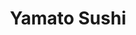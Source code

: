 ---
layout: place
title: "Yamato Sushi"
permalink: /maryland/timonium/yamato-sushi.html
stateAbbr: MD
stateName: Maryland
cityName: Timonium
seo:
  name: "Yamato Sushi"
  type: Restaurant
  links: http://www.yamatosushimd.com/
description: "This hopping, BYO sushi scene boasts a huge array of signature rolls, plus some Thai offerings. Yamato Sushi serves delicious sushi in Timonium, Maryland. Try fresh Japanese dishes for a great dining experience. Available for takeout, lunch, and dinner."
place_id: ChIJLdPZHxEOyIkRytz7qCGNWuY
photos:
  - name: >-
      places/ChIJLdPZHxEOyIkRytz7qCGNWuY/photos/AeeoHcK_m5jwbOgKiXDwKWBHx8yUJFVjIMID54Q2g9V8O26YK-myfI1wzTE4kl7USqD7LmTNLsgeZOi_yMyHfy17yVUAZy11jVHAngNUVI0C20GodS1sSsANvHd02JxpdRD5xLUQ9mPuHNrKjbGICTnL25xEfS-03PcsG04PZFu8EN4pZrU2EQN6XyNC8EGjNpvewEIbjuZJ_HcqfZfRugu2JOGcmVUyBC54cizB2fdlc-SwIDy3YL8euYrDf1cRmCaZgyC5-zFu8VcnT7gfM4XzUXBbGdtUTqSwBmwIvoloXCzTLaOswmOhKxH7Ar4-Et6S0b-CwQVCdPc5urEekDFhD1zMsKe4jwlQgtswosYUVzrRa-8kw6MkTJwZQJJ0DQ14NDD6qDCBvuvXP-agFmJhunoD0_iSHTRaCJvhQa9lpJnqrYsJ
    widthPx: 4032
    heightPx: 3024
    authorAttributions:
      - displayName: Peter "webdoc" Martin
        uri: https://maps.google.com/maps/contrib/114508496364173783091
        photoUri: >-
          https://lh3.googleusercontent.com/a-/ALV-UjVpvYlF3blDCdai88fsH1H_PosnJ81jiH5af7vQwK9pk9Bd_y0f=s100-p-k-no-mo
    flagContentUri: >-
      https://www.google.com/local/imagery/report/?cb_client=maps_api_places.places_api&image_key=!1e10!2sCIHM0ogKEICAgIC4tJrYtAE&hl=en-US
    googleMapsUri: >-
      https://www.google.com/maps/place//data=!3m4!1e2!3m2!1sCIHM0ogKEICAgIC4tJrYtAE!2e10!4m2!3m1!1s0x89c80e111fd9d32d:0xe65a8d21a8fbdcca
  - name: >-
      places/ChIJLdPZHxEOyIkRytz7qCGNWuY/photos/AeeoHcICGYMr4Mlo6TI5yL-nTGQVV9rEhpAE7T65PZmNLUzKG0-SJeof8EmToCE4zComdOf6KGaMbkKoQq5CmefYmP2qIG75ga8Rd_Wy6tM1YbNfQv0DwsL9CtIiTEPe275si-EfqSDhyiP0a9CnWWkhEnqZhP-ekMJ_Eu9w2Qcvu8uhM9IcX5Gsqy_adQyHUnF-HdudeR6nFfnLwUgrzPbOdR6s3dXcr2Jjp5hRJq58TH3-gHq4g6FLjfTy5ybfQ3avdoaBAdLAzxW39eN9HPUH3MPGnjyRXW6n3mIdpAwgplWN825CSNjzXj7F0xG3z6LbhQc5JfH3dxDvnpyeYIBlcmm9TNsQuzYBxC8JTb5eKYXhPtKCu8fK_DRmmgyqE8p4jSGfhutO4iESzRqGaIGGndL1CpFFa0F1X9ue5VgpJQScIQ
    widthPx: 4032
    heightPx: 3024
    authorAttributions:
      - displayName: Katy Mc
        uri: https://maps.google.com/maps/contrib/101765267006882808326
        photoUri: >-
          https://lh3.googleusercontent.com/a-/ALV-UjXzNZKNYtme4rhQUebdwFLZzpnWoMYQMGgmq7YGCopc2t3UvdOvbg=s100-p-k-no-mo
    flagContentUri: >-
      https://www.google.com/local/imagery/report/?cb_client=maps_api_places.places_api&image_key=!1e10!2sCIHM0ogKEICAgICL-9ykRQ&hl=en-US
    googleMapsUri: >-
      https://www.google.com/maps/place//data=!3m4!1e2!3m2!1sCIHM0ogKEICAgICL-9ykRQ!2e10!4m2!3m1!1s0x89c80e111fd9d32d:0xe65a8d21a8fbdcca
  - name: >-
      places/ChIJLdPZHxEOyIkRytz7qCGNWuY/photos/AeeoHcKwRTBaVdg7O0IpyGho75nrwk63dstSbGkHUD6bIRk_DHjTAuERiIF-XpHxNfVsas2mXEMn7urT9-ApJzhAe-k9avFXY1gBgSXfzbWJfueiojaliC4UkxUy1F9renUkWLpJxfH5diNTkShQFKsre_AXPdBnF5yOrXpGUBC1K1lpzbtiUJMPYt0o05oREPDFoqfngV0EQnLhKSXMxNqiy8fIboLDR5GCj3mRfun27LGKTZ2DyFkrlpbcnTgzLV2YqoDh654GNfx_fBc16cMiVqjXTRWVeLLtVNaKFJ1MSdSJtVy1QVGsJNRukPUY9Qx4JoCqpPbH65Ik5Dy9F1IB3RKUshsJmmtwI_piWeE8ks6e-XyTqeM8TUknfKrZgiDxMvU2dvNb0R2leb-hX76j25_Y0qJt9YjJD9Xd4hf4EcQ
    widthPx: 4080
    heightPx: 3072
    authorAttributions:
      - displayName: Christine Gosnell
        uri: https://maps.google.com/maps/contrib/112503607676650689853
        photoUri: >-
          https://lh3.googleusercontent.com/a-/ALV-UjXkiS_eQH8-vEawQbv_Vlvhvdp9l2uZfqeWXw4X1PDfeURwvrc_yQ=s100-p-k-no-mo
    flagContentUri: >-
      https://www.google.com/local/imagery/report/?cb_client=maps_api_places.places_api&image_key=!1e10!2sCIHM0ogKEICAgICf7easUg&hl=en-US
    googleMapsUri: >-
      https://www.google.com/maps/place//data=!3m4!1e2!3m2!1sCIHM0ogKEICAgICf7easUg!2e10!4m2!3m1!1s0x89c80e111fd9d32d:0xe65a8d21a8fbdcca
  - name: >-
      places/ChIJLdPZHxEOyIkRytz7qCGNWuY/photos/AeeoHcLK8cYRd4y4_Ub9ibtcuX-zh8uUa75ORKMbik5hM-O_mhvEM3xNNTwfY_XLSvauG-myCd0JYUpwgz3NLYN9_roXUN8w1xtkr4I2W-N60R0N9gqhOMtJgRSpfL0hsqB-0ODVwTXd0tPSOxdbuA3cp2TRSuqBlofbIglEM7bIUcFE8WdTIwq72wdyRiUlIPov2c-T7iTvgDaaD6HTkpliNh-9m_lphDNlDtn_U5AOVOK-aZdHcaMtQQfNgHcYiAutyPAzk2H3ZUUHuf4hs1A0gIE-LLUtNMB_ePiQ3rW5YypKl-zMdC2RxcNtfohl-8F-jmNLYaWzU3vI3puDeNx_KLUsl9-T6neC2YJk4mNUON98XHGj7rHEP4UuwxAqorIJofRz3LnmLQZxCQKmGWF19i5kVKlFdUpnjxc4iJDKVvs3pA
    widthPx: 2208
    heightPx: 2944
    authorAttributions:
      - displayName: Gerald Lewis
        uri: https://maps.google.com/maps/contrib/108544288940761135563
        photoUri: >-
          https://lh3.googleusercontent.com/a-/ALV-UjXfAsESOgoutuSgrdTJqB5gZvjAFKGPSX6Ty5dVYPS-6MBXD5JpTQ=s100-p-k-no-mo
    flagContentUri: >-
      https://www.google.com/local/imagery/report/?cb_client=maps_api_places.places_api&image_key=!1e10!2sCIHM0ogKEICAgIC3kPvyXw&hl=en-US
    googleMapsUri: >-
      https://www.google.com/maps/place//data=!3m4!1e2!3m2!1sCIHM0ogKEICAgIC3kPvyXw!2e10!4m2!3m1!1s0x89c80e111fd9d32d:0xe65a8d21a8fbdcca
  - name: >-
      places/ChIJLdPZHxEOyIkRytz7qCGNWuY/photos/AeeoHcKAaknaNxstcYYu-PPi8fckmG18rB88xm6E2feK6bQmIzJ-t6PPuGmoww2m71HtBKWI7eRyJJQUdSRE5dPB6IkM0mwrUN73Jq3w1qwuCuUR_CHjLABKE5yct9OC-DNDL15SQhSpXGZ3dNCptEaC-0N5KXJMYxL0lrg8J61bEUcHdICVE7aqysjUrCfkWbZN7iNOmykazlr0CFM4WGPciRtvmAhevtLKsk9WN8yx22aSfh0t7LmrOudza_ZDf6cdMKJGqywwqPpqyPaW8TTiz3sv5iCj2Zt-x5xGlcqdspvxeSo-Llb9nwYfoSw2N_IrikLKvl0CU4hKSFIyKwcznDyv8uhVIkcoVTsw4gONg2toplD5kr_yic-3Pcnl9GLXJgOVXCk74Kfvu3Nc4Kd84Awczqb0HEXsFDZESTE_i2JwVQ
    widthPx: 4080
    heightPx: 3072
    authorAttributions:
      - displayName: Monne Davis
        uri: https://maps.google.com/maps/contrib/114173175685696717520
        photoUri: >-
          https://lh3.googleusercontent.com/a-/ALV-UjVeHQUyMadOoUsBpnxytJsJ81pibkPvcwLIw66wKHUQ65JKhP6UkQ=s100-p-k-no-mo
    flagContentUri: >-
      https://www.google.com/local/imagery/report/?cb_client=maps_api_places.places_api&image_key=!1e10!2sCIHM0ogKEICAgICZl6rAFA&hl=en-US
    googleMapsUri: >-
      https://www.google.com/maps/place//data=!3m4!1e2!3m2!1sCIHM0ogKEICAgICZl6rAFA!2e10!4m2!3m1!1s0x89c80e111fd9d32d:0xe65a8d21a8fbdcca
  - name: >-
      places/ChIJLdPZHxEOyIkRytz7qCGNWuY/photos/AeeoHcJzfSMnGRpusZkEwXjaM1iRMgel3_WyxjmLMdHT-J2lny8awAqtPX3AuO8AuD4PDyk5Uk9WfD2M9NjWppVH-OxXcV7MWZsutglZeSs8b6fboKEw-5Se-4rswUpSXdsnv_G2qTXLbdflqwXBS1IZ-nz3ISo55E1fLLprUwIznxqg2u_3BaxlHmuWGSdYGiIRYT39zg-DpQwx0Ufb4NwVoUWlOCwZr_xaDRo03Nsz8OOAqZ-20cg5NLYLVJkov4H1ao7XMzzG44jHZPEWpbBpqehWU46ledJ_NLBnex7cgkV6S8XvBEm3E05bMvEdCzw2nOKIsfqAbBMAirXxr_FmlGOI22SAZ3RC5CYsFc5NcFyz-QsknfkXpB-haAeuYg1PhvoW9etcXhLY_lJjSUBHGmloJ_GvZGJ3DwU2PiVQQjyGa7o
    widthPx: 3024
    heightPx: 4032
    authorAttributions:
      - displayName: Roberta Forney
        uri: https://maps.google.com/maps/contrib/116341790657163459610
        photoUri: >-
          https://lh3.googleusercontent.com/a-/ALV-UjW4TR53fOREpiiGfrDpWFKP-BhMX_GxXPMIvQzbA6_2JTVeG_qZ=s100-p-k-no-mo
    flagContentUri: >-
      https://www.google.com/local/imagery/report/?cb_client=maps_api_places.places_api&image_key=!1e10!2sCIHM0ogKEICAgICD1bDXuQE&hl=en-US
    googleMapsUri: >-
      https://www.google.com/maps/place//data=!3m4!1e2!3m2!1sCIHM0ogKEICAgICD1bDXuQE!2e10!4m2!3m1!1s0x89c80e111fd9d32d:0xe65a8d21a8fbdcca
  - name: >-
      places/ChIJLdPZHxEOyIkRytz7qCGNWuY/photos/AeeoHcLafkeFMfdswBQremhVo2ueYeJoOWiyxBQ1aeEMtfeeobZgIrIUCQiQaozVBKxp_ioVY8l4hDUILhNdCBwGV1Caq28DyGCuH1TOLOOc1aKPTkIaLXW4iSsEGhTDDqBeFd65aPNTq3vghwUMlstWPjyxwajOpxyiNVMsopzZgUuSINiFxHBUpv-xqdL--F_5v0hJcpN5tSwiTv_6HvZtPTqFwBh4zsAvg6Umaf0bgiivOquA_r4v-KS2XAeXVFly9n_4WDsPQ_BfZpdTWqTUjE4GsdPwbwahcUev6jx6PvSeVVbg5ri8BbHcsMO-HHiEqPCmlAVzvlH0D8bbrmMqAaU-aq_IghyQJEKjkdZTw5By_5GAX3hGQDlV5ORxDTc71Wn0yCVipCcOyC5zsr1bc89wse1uu4qkoy8yIT8t2vDcCdj2
    widthPx: 4032
    heightPx: 3024
    authorAttributions:
      - displayName: Reggie Chang
        uri: https://maps.google.com/maps/contrib/106672995636362040129
        photoUri: >-
          https://lh3.googleusercontent.com/a-/ALV-UjVucl1drMf-ESIM55yjM-pZsWCbYDwC1GIhs4Ed4-TymPtEUvRleg=s100-p-k-no-mo
    flagContentUri: >-
      https://www.google.com/local/imagery/report/?cb_client=maps_api_places.places_api&image_key=!1e10!2sCIHM0ogKEICAgID039SrwQE&hl=en-US
    googleMapsUri: >-
      https://www.google.com/maps/place//data=!3m4!1e2!3m2!1sCIHM0ogKEICAgID039SrwQE!2e10!4m2!3m1!1s0x89c80e111fd9d32d:0xe65a8d21a8fbdcca
  - name: >-
      places/ChIJLdPZHxEOyIkRytz7qCGNWuY/photos/AeeoHcJdIwVxfazYfKwjunohaewJyrRP0bowYqkzKfdYtHNoLB736t2E7JjG_606E_gSGiLOVpyQ2yo1YaORSxTNobXs5F9as17RaNQZNCCIglWE8Vr80Oj_UHfAUyFEociqYC8Ei-9k6eFkkkxiyShxh0F7SWf_E2OqT4TzlwRm_aZqbvZsNsIwLKixYLYitK_21GiR-D8W26LIPJa2kWpfM34U1dYhs2Q4d6wcWxtbgA9Ib-4IEr1SGA5hJwRccrCHCAgbJ1vJ0sRexRy81oNyB475Jrpp82COeM04iUnZUCPXTWgAaQ7OB4MWyqXeRGqQsmfRqp_6yga5AlI7TJqBeSWzDr3j3H2Nd07pWsZgfj-1xcfUPW3_jyDKpORT2qYUQEO7uym3ZAKHkr2A8Wa9D885nv-T8yq7i76OdcOAMXl0NA
    widthPx: 4032
    heightPx: 3024
    authorAttributions:
      - displayName: Reggie Chang
        uri: https://maps.google.com/maps/contrib/106672995636362040129
        photoUri: >-
          https://lh3.googleusercontent.com/a-/ALV-UjVucl1drMf-ESIM55yjM-pZsWCbYDwC1GIhs4Ed4-TymPtEUvRleg=s100-p-k-no-mo
    flagContentUri: >-
      https://www.google.com/local/imagery/report/?cb_client=maps_api_places.places_api&image_key=!1e10!2sCIHM0ogKEICAgICsjbLxQw&hl=en-US
    googleMapsUri: >-
      https://www.google.com/maps/place//data=!3m4!1e2!3m2!1sCIHM0ogKEICAgICsjbLxQw!2e10!4m2!3m1!1s0x89c80e111fd9d32d:0xe65a8d21a8fbdcca
  - name: >-
      places/ChIJLdPZHxEOyIkRytz7qCGNWuY/photos/AeeoHcJn52ceEgmQqxcmfHOgi1HL-_XAN0PNVDcuTEh6bG9or3T94D_aQsYzqhNJb1KDtxUyEtglXiglBUlOEsz7lfZ2G5OEfDXqPjPnNZfpiMu_6NGgGL-W30uUhFEXMI4tj7pZg_IincG_gcbV7wSGZuJnEKxk0Qk7ksCmCUlGLWXZobvEvmd7KmoxJ1hugcmTPXjVbjCg--3c5UVrc1Md2kVwXUq8_kJS3NGC_A8vWjO1k6v6cE44LysvBXu4Yf9GGi9YvRmS-plpcCtyDVCFGh-iDJMjXrgrFqEX-jTM_gvLF_Eq4v_RYgMLtAEWJazBvvDRBDvQhP0pryIQMICFTcctPsw0u8tVADDBzxwlKw5WeLa8kulXcQnYYJ--tsTVAXsy6fh3f1i95OIdx6Crz47iY2e_s_EH7QL1iZu1-ly0jiQG
    widthPx: 4032
    heightPx: 3024
    authorAttributions:
      - displayName: Roberta Forney
        uri: https://maps.google.com/maps/contrib/116341790657163459610
        photoUri: >-
          https://lh3.googleusercontent.com/a-/ALV-UjW4TR53fOREpiiGfrDpWFKP-BhMX_GxXPMIvQzbA6_2JTVeG_qZ=s100-p-k-no-mo
    flagContentUri: >-
      https://www.google.com/local/imagery/report/?cb_client=maps_api_places.places_api&image_key=!1e10!2sCIHM0ogKEICAgIClkInYggE&hl=en-US
    googleMapsUri: >-
      https://www.google.com/maps/place//data=!3m4!1e2!3m2!1sCIHM0ogKEICAgIClkInYggE!2e10!4m2!3m1!1s0x89c80e111fd9d32d:0xe65a8d21a8fbdcca
  - name: >-
      places/ChIJLdPZHxEOyIkRytz7qCGNWuY/photos/AeeoHcK1cNUsgoGp9-9iRqI6ZNfOL-wA9xlLrtPXBTWgnAxiD9z0dZwzQcEXVKrND7SX896OVQyks63-gZFyurCmb_Hbz2aMn177CO70wD79iyJalxWRaPoTUzRqjd60tjsZNq_AIYV5R5NAmaRB4-LMdZP0P9CuFTcnnIfzWeyahWFZTDLmWpMcsTW6_TTgC06fCa7ibnY9Uot5Y_cy668oFq0ayvw5wrQeO9yHINbbDWFjdDCWR5sdFOA2OeeBxrdqQ1fUOv11CtE8DY3wwQ6bT6tALWwmqIGdHCEBBQojCuUOFzmcj0RZ3cUCFZlxUR7NCEegr5yEM2wr3kHTc-sHAliwCOCqha5ZNagdlnlU9iLT9JhPPa28BzVBcsufGqD2bJLIwVqFHfIcEyrF82d8rue9yHz-2EwUmwD4oSkr0lXT2F0
    widthPx: 4064
    heightPx: 3056
    authorAttributions:
      - displayName: Christine Gosnell
        uri: https://maps.google.com/maps/contrib/112503607676650689853
        photoUri: >-
          https://lh3.googleusercontent.com/a-/ALV-UjXkiS_eQH8-vEawQbv_Vlvhvdp9l2uZfqeWXw4X1PDfeURwvrc_yQ=s100-p-k-no-mo
    flagContentUri: >-
      https://www.google.com/local/imagery/report/?cb_client=maps_api_places.places_api&image_key=!1e10!2sCIHM0ogKEICAgICf7eb6_AE&hl=en-US
    googleMapsUri: >-
      https://www.google.com/maps/place//data=!3m4!1e2!3m2!1sCIHM0ogKEICAgICf7eb6_AE!2e10!4m2!3m1!1s0x89c80e111fd9d32d:0xe65a8d21a8fbdcca
address: 51 W Aylesbury Rd, Timonium, MD 21093, USA
street: 51 W Aylesbury Rd
city: Timonium
state: MD
zip: '21093'
country: USA
neighborhood: null
latitude: '39.438088'
longitude: '-76.628212'
accessibility_options:
  wheelchairAccessibleParking: true
  wheelchairAccessibleEntrance: true
  wheelchairAccessibleSeating: true
business_status: OPERATIONAL
name: Yamato Sushi
google_maps_links:
  directionsUri: >-
    https://www.google.com/maps/dir//''/data=!4m7!4m6!1m1!4e2!1m2!1m1!1s0x89c80e111fd9d32d:0xe65a8d21a8fbdcca!3e0
  placeUri: https://maps.google.com/?cid=16598734552335899850
  writeAReviewUri: >-
    https://www.google.com/maps/place//data=!4m3!3m2!1s0x89c80e111fd9d32d:0xe65a8d21a8fbdcca!12e1
  reviewsUri: >-
    https://www.google.com/maps/place//data=!4m4!3m3!1s0x89c80e111fd9d32d:0xe65a8d21a8fbdcca!9m1!1b1
  photosUri: >-
    https://www.google.com/maps/place//data=!4m3!3m2!1s0x89c80e111fd9d32d:0xe65a8d21a8fbdcca!10e5
primary_type: Sushi Restaurant
opening_hours:
  regular: null
  current: null
secondary_opening_hours:
  regular:
    weekdayDescriptions: null
    type: null
  current:
    weekdayDescriptions: null
    type: null
phone: (410) 560-0024
price_level: PRICE_LEVEL_MODERATE
price_range: $20 &ndash; $30
rating: '4.6'
rating_count: 574
website: http://www.yamatosushimd.com/
reviews:
  - name: >-
      places/ChIJLdPZHxEOyIkRytz7qCGNWuY/reviews/ChdDSUhNMG9nS0VJQ0FnSUN2MHVta21RRRAB
    relativePublishTimeDescription: 4 months ago
    rating: 5
    text:
      text: >-
        I was completely blown away by the selection of specialty rolls and
        ended up ordering way too much food. My favorites were the Heather Roll
        and the Ayman Roll But it was all so delicious and the staff is very
        friendly! We will be back!
      languageCode: en
    originalText:
      text: >-
        I was completely blown away by the selection of specialty rolls and
        ended up ordering way too much food. My favorites were the Heather Roll
        and the Ayman Roll But it was all so delicious and the staff is very
        friendly! We will be back!
      languageCode: en
    authorAttribution:
      displayName: Audrey Estok
      uri: https://www.google.com/maps/contrib/106750759587026519869/reviews
      photoUri: >-
        https://lh3.googleusercontent.com/a-/ALV-UjWtNaev6qLi66j6tpImk4-NZ7KITlaf4dBVlSjdJdlbejTlLtHv=s128-c0x00000000-cc-rp-mo-ba2
    publishTime: '2024-12-09T15:09:47.850803Z'
    flagContentUri: >-
      https://www.google.com/local/review/rap/report?postId=ChdDSUhNMG9nS0VJQ0FnSUN2MHVta21RRRAB&d=17924085&t=1
    googleMapsUri: >-
      https://www.google.com/maps/reviews/data=!4m6!14m5!1m4!2m3!1sChdDSUhNMG9nS0VJQ0FnSUN2MHVta21RRRAB!2m1!1s0x89c80e111fd9d32d:0xe65a8d21a8fbdcca
  - name: >-
      places/ChIJLdPZHxEOyIkRytz7qCGNWuY/reviews/ChdDSUhNMG9nS0VJQ0FnSUNfZ0pPVG5RRRAB
    relativePublishTimeDescription: 3 months ago
    rating: 5
    text:
      text: >-
        This sushi restaurant has become our absolute favorite spot, and it's
        easy to see why.  My wife, friends, and I frequent this gem, and every
        visit is a treat.  The servers are truly exceptional - warm, attentive,
        and always helpful.  The food is out of this world!  So many creative
        and yummy rolls to choose from. I cannot recommend this place enough.
      languageCode: en
    originalText:
      text: >-
        This sushi restaurant has become our absolute favorite spot, and it's
        easy to see why.  My wife, friends, and I frequent this gem, and every
        visit is a treat.  The servers are truly exceptional - warm, attentive,
        and always helpful.  The food is out of this world!  So many creative
        and yummy rolls to choose from. I cannot recommend this place enough.
      languageCode: en
    authorAttribution:
      displayName: Cynthia T
      uri: https://www.google.com/maps/contrib/100887039530714880289/reviews
      photoUri: >-
        https://lh3.googleusercontent.com/a-/ALV-UjV9QvRIDiA9hGT5dPMz-9z2wBO9C_sXu1coPTjQDGpczPf1xaQg=s128-c0x00000000-cc-rp-mo-ba2
    publishTime: '2025-01-11T17:29:45.899718Z'
    flagContentUri: >-
      https://www.google.com/local/review/rap/report?postId=ChdDSUhNMG9nS0VJQ0FnSUNfZ0pPVG5RRRAB&d=17924085&t=1
    googleMapsUri: >-
      https://www.google.com/maps/reviews/data=!4m6!14m5!1m4!2m3!1sChdDSUhNMG9nS0VJQ0FnSUNfZ0pPVG5RRRAB!2m1!1s0x89c80e111fd9d32d:0xe65a8d21a8fbdcca
  - name: >-
      places/ChIJLdPZHxEOyIkRytz7qCGNWuY/reviews/ChZDSUhNMG9nS0VJQ0FnSURsdjdiSllREAE
    relativePublishTimeDescription: a year ago
    rating: 5
    text:
      text: >-
        Wonderful hosts who produce excellent dishes. You won't wait long. Menu
        has a fairly large selection - it goes beyond sushi! It can get
        crowded,  the place isn't that big, but meals come quick so if you have
        to wait for a seat, it shouldn't be too long.


        Yes, you should try this place.
      languageCode: en
    originalText:
      text: >-
        Wonderful hosts who produce excellent dishes. You won't wait long. Menu
        has a fairly large selection - it goes beyond sushi! It can get
        crowded,  the place isn't that big, but meals come quick so if you have
        to wait for a seat, it shouldn't be too long.


        Yes, you should try this place.
      languageCode: en
    authorAttribution:
      displayName: E&C Cox
      uri: https://www.google.com/maps/contrib/110220699500182062140/reviews
      photoUri: >-
        https://lh3.googleusercontent.com/a-/ALV-UjXymjAY3kYgr8w0uD8j8RxPID2rY2c4U7m8bqZuLjdDlAXoSn9tEw=s128-c0x00000000-cc-rp-mo-ba6
    publishTime: '2023-12-04T17:58:37.904636Z'
    flagContentUri: >-
      https://www.google.com/local/review/rap/report?postId=ChZDSUhNMG9nS0VJQ0FnSURsdjdiSllREAE&d=17924085&t=1
    googleMapsUri: >-
      https://www.google.com/maps/reviews/data=!4m6!14m5!1m4!2m3!1sChZDSUhNMG9nS0VJQ0FnSURsdjdiSllREAE!2m1!1s0x89c80e111fd9d32d:0xe65a8d21a8fbdcca
  - name: >-
      places/ChIJLdPZHxEOyIkRytz7qCGNWuY/reviews/ChdDSUhNMG9nS0VJQ0FnTUNnMHFuY3JBRRAB
    relativePublishTimeDescription: a month ago
    rating: 5
    text:
      text: >-
        Yamato is our go-to Sushi place in Baltimore.  They always have great
        special rolls, and their standard rolls are great, too.  They also do
        the little extras that make it special - like a fried Oreo at the end of
        dinner (on the house).  Don't be fooled by the location in a strip mall
        center in Timonium.  This is very good sushi and food overall.
      languageCode: en
    originalText:
      text: >-
        Yamato is our go-to Sushi place in Baltimore.  They always have great
        special rolls, and their standard rolls are great, too.  They also do
        the little extras that make it special - like a fried Oreo at the end of
        dinner (on the house).  Don't be fooled by the location in a strip mall
        center in Timonium.  This is very good sushi and food overall.
      languageCode: en
    authorAttribution:
      displayName: Troy Bage
      uri: https://www.google.com/maps/contrib/103601572445135946159/reviews
      photoUri: >-
        https://lh3.googleusercontent.com/a/ACg8ocJ3526hHQeoedzOzx_gDOQGerlmiF7S21CYDdyePgDtR9scAA=s128-c0x00000000-cc-rp-mo
    publishTime: '2025-02-15T15:58:04.184704Z'
    flagContentUri: >-
      https://www.google.com/local/review/rap/report?postId=ChdDSUhNMG9nS0VJQ0FnTUNnMHFuY3JBRRAB&d=17924085&t=1
    googleMapsUri: >-
      https://www.google.com/maps/reviews/data=!4m6!14m5!1m4!2m3!1sChdDSUhNMG9nS0VJQ0FnTUNnMHFuY3JBRRAB!2m1!1s0x89c80e111fd9d32d:0xe65a8d21a8fbdcca
  - name: >-
      places/ChIJLdPZHxEOyIkRytz7qCGNWuY/reviews/ChdDSUhNMG9nS0VJQ0FnTURRanVQV293RRAB
    relativePublishTimeDescription: a month ago
    rating: 5
    text:
      text: >-
        Everything was amazing. We are always looking for new spots and this
        place has amazing options.
      languageCode: en
    originalText:
      text: >-
        Everything was amazing. We are always looking for new spots and this
        place has amazing options.
      languageCode: en
    authorAttribution:
      displayName: Tracey Hoff
      uri: https://www.google.com/maps/contrib/104393961382518533752/reviews
      photoUri: >-
        https://lh3.googleusercontent.com/a-/ALV-UjVfkhzSoTodGJIL4MBjr1QSfuLix8uh98dM6EzAOvVkBjwuUh_0=s128-c0x00000000-cc-rp-mo-ba4
    publishTime: '2025-03-11T02:41:28.455969Z'
    flagContentUri: >-
      https://www.google.com/local/review/rap/report?postId=ChdDSUhNMG9nS0VJQ0FnTURRanVQV293RRAB&d=17924085&t=1
    googleMapsUri: >-
      https://www.google.com/maps/reviews/data=!4m6!14m5!1m4!2m3!1sChdDSUhNMG9nS0VJQ0FnTURRanVQV293RRAB!2m1!1s0x89c80e111fd9d32d:0xe65a8d21a8fbdcca
parking_options:
  freeParkingLot: true
  freeStreetParking: true
  valetParking: false
payment_options:
  acceptsCreditCards: true
  acceptsDebitCards: true
  acceptsCashOnly: false
  acceptsNfc: true
allow_dogs: null
curbside_pickup: true
delivery: false
dine_in: true
good_for_children: true
good_for_groups: true
good_for_sports: false
live_music: false
menu_for_children: false
outdoor_seating: false
reservable: true
restroom: true
serves_beer: false
serves_breakfast: false
serves_brunch: false
serves_cocktails: false
serves_coffee: false
serves_dinner: true
serves_dessert: true
serves_lunch: true
serves_vegetarian_food: true
serves_wine: false
takeout: true
summary: >-
  This hopping, BYO sushi scene boasts a huge array of signature rolls, plus
  some Thai offerings.

---